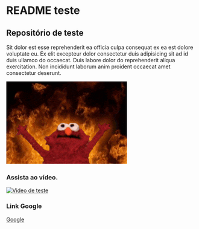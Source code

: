 # README teste
## Repositório de teste

Sit dolor est esse reprehenderit ea officia culpa consequat ex ea est dolore voluptate eu. Ex elit excepteur dolor consectetur duis adipisicing sit ad id duis ullamco do occaecat. Duis labore dolor do reprehenderit aliqua exercitation. Non incididunt laborum anim proident occaecat amet consectetur deserunt.

![Xablau](https://github.com/JocimarMallmann/teste/blob/master/xablau.gif)

### Assista ao vídeo.
[![Video de teste](http://img.youtube.com/vi/E1AKLEVBJ_o/0.jpg)](http://www.youtube.com/watch?v=E1AKLEVBJ_o "Vídeo")

### Link Google
[Google](https://www.google.com/)

